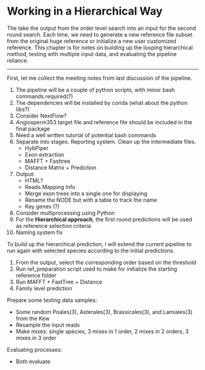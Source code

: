 # Working in a Hierarchical Way

The take the output from the order level search into an input for the second round search. Each time, we need to generate a new reference file subset from the original huge reference or initialize a new user customized reference. This chapter is for notes on building up the looping hierarchical method, testing with multiple input data, and evaluating the pipeline reliance.

---

First, let me collect the meeting notes from last discussion of the pipeline.

1. The pipeline will be a couple of python scripts, with minor bash commands required(?)
2. The dependencies will be installed by conda (what about the python libs?)
3. Consider NextFlow?
4. Angiosperm353 target file and reference file should be included in the final package
5. Need a well written tutorial of potential bash commands
6. Separate into stages. Reporting system. Clean up the intermediate files.
    - HybPiper
    - Exon extraction
    - MAFFT + Fasttree
    - Distance Matrix + Prediction
7. Output:
    - HTML?
    - Reads Mapping Info
    - Merge exon trees into a single one for displaying
    - Rename the NODE but with a table to track the name
    - Key genes (?)
8. Consider multiprocessing using Python
9. For the **Hierarchical approach**, the first round predictions will be used as reference selection criteria
10. Naming system fix

To build up the hierarchical prediction, I will extend the current pipeline to run again with selected species according to the initial predictions.

1. From the output, select the corresponding order based on the threshold
2. Run ref_preparation script used to make for initialize the starting reference folder
3. Run MAFFT + FastTree + Distance
4. Family level prediction

Prepare some testing data samples:

- Some random Poales(3), Asterales(3), Brassicales(3), and Lamiales(3) from the Kew
- Resample the input reads
- Make mixes: single species, 3 mixes in 1 order, 2 mixes in 2 orders, 3 mixes in 3 order

Evaluating processes:

- Both evaluate 